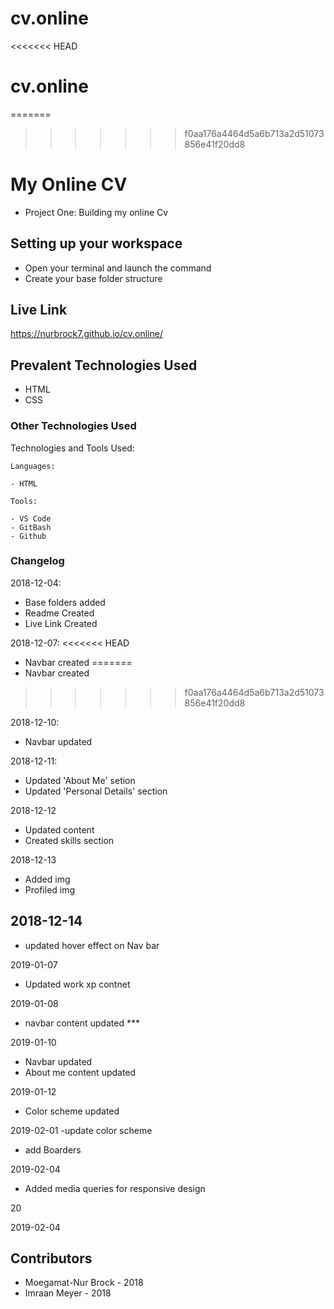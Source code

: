 # cv.online
<<<<<<< HEAD
# cv.online
=======
>>>>>>> f0aa176a4464d5a6b713a2d51073856e41f20dd8
# My Online CV
- Project One: Building my online Cv

## Setting up your workspace

- Open your terminal and launch the command
- Create your base folder structure

## Live Link

https://nurbrock7.github.io/cv.online/

## Prevalent Technologies Used

 - HTML
 - CSS


### Other Technologies Used

Technologies and Tools Used:

```
Languages:

- HTML

```
```
Tools:

- VS Code
- GitBash
- Github

```

### Changelog

2018-12-04:
- Base folders added
- Readme Created
- Live Link Created

2018-12-07:
<<<<<<< HEAD
- Navbar created 
=======
- Navbar created
>>>>>>> f0aa176a4464d5a6b713a2d51073856e41f20dd8

2018-12-10:
- Navbar updated


2018-12-11:
- Updated 'About Me' setion
- Updated 'Personal Details' section

2018-12-12
- Updated content
- Created skills section

2018-12-13 
- Added img 
- Profiled img

2018-12-14
- 
- updated  hover effect on Nav bar

2019-01-07
- Updated work xp contnet


2019-01-08

- navbar content updated ***

2019-01-10 
- Navbar updated
- About me content updated

2019-01-12
- Color scheme updated 

2019-02-01
-update color scheme 
- add Boarders

2019-02-04

- Added media queries for responsive design

20

2019-02-04
## Contributors
- Moegamat-Nur Brock - 2018
- Imraan Meyer - 2018
